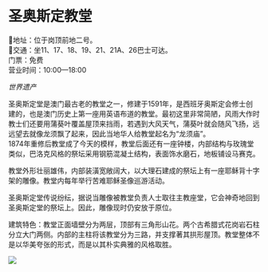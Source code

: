 # 圣奥斯定教堂  
📍地址：位于岗顶前地二号。  
🚌交通：坐11、17、18、19、21、21A、26巴士可达。  
门票：免费  
营业时间：10:00—18:00  

*世界遗产*  

圣奥斯定堂是澳门最古老的教堂之一，修建于1591年，是西班牙奥斯定会修士创建的，也是澳门历史上第一座用英语布道的教堂。最初这里非常简陋，风雨大作时教士们还要用蒲葵叶覆盖屋顶来挡雨，若遇到大风天气，蒲葵叶就会随风飞扬，远远望去就像龙须飘了起来，因此当地华人给教堂起名为“龙须庙”。  
1874年重修后教堂成了今天的模样，教堂后面还有一座钟楼，内部结构与玫瑰堂类似，巴洛克风格的祭坛采用钢筋混凝土结构，表面饰水磨石，地板铺设马赛克。  

教堂外形壮丽雄伟，内部装潢宽敞阔大，以大理石建成的祭坛上有一座耶稣背十字架的雕像。教堂内每年举行苦难耶稣圣像巡游活动。  

圣奥斯定堂传说纷纭，据说当雕像被教堂负责人士取往主教座堂，它会神奇地回到圣奥斯定堂的祭坛上。因此，雕像现时仍安放于原位。  

建筑特色：教堂正面墙壁分为两层，顶部有三角形山花。两个古希腊式花岗岩石柱分立大门两侧。内部的主柱将该教堂分为三路，并支撑著其拱形屋顶。教堂整体不是以华美夸张的形式，而是以其朴实典雅的风格取胜。  

![](https://raw.gitmirror.com/szqq0512/Pic/main/img/202201212154967.png)  
